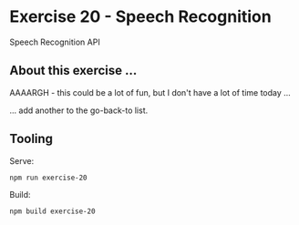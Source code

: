 # Exercise 20 - Speech Recognition

Speech Recognition API

## About this exercise ...

AAAARGH - this could be a lot of fun, but I don't have a lot of time today ...

... add another to the go-back-to list.

## Tooling

Serve:

`npm run exercise-20`

Build:

`npm build exercise-20`
